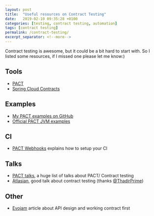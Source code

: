 ```yaml
---
layout: post
title:  "Useful resources on Contract Testing"
date:   2019-02-10 09:35:28 +0100
categories: [testing, contract testing, automation]
tags: [contract testing]
permalink: /contract-testing/
excerpt_separator: <!--more-->
---
```


Contract testing is awesome, but it could be a bit hard to start with. So I listed some resources,
if I missed one please let me know:)
<!--more-->

## Tools
- [PACT](https://docs.pact.io/)
- [Spring Cloud Contracts](https://spring.io/projects/spring-cloud-contract)

## Examples
- [My PACT examples on GitHub](https://github.com/lazytesting/pact-examples)
- [Official PACT JVM examples](https://github.com/DiUS/pact-jvm-examples)

## CI
- [PACT Webhooks](https://github.com/pact-foundation/pact_broker/wiki/Webhooks) explains how to setup your CI

## Talks
- [PACT talks](https://docs.pact.io/blogs_videos_and_articles), a huge list of talks about PACT/ Contract testing
- [Atlasian](https://www.youtube.com/watch?v=-6x6XBDf9sQ), good talk about contract testing (thanks [@ThadirPrime](https://twitter.com/ThadirPrime))

## Other
- [Evojam](https://tech.evojam.com/2016/01/15/contract-first-rest-api-design-how-different-what-are-the-benefits/) article about API design and working contract first